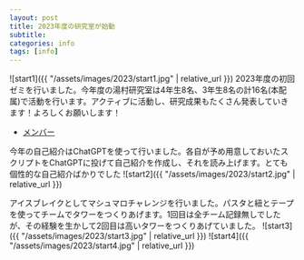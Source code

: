 ```yaml
---
layout: post
title: 2023年度の研究室が始動
subtitle: 
categories: info
tags: [info]
---
```

![start1]({{ "/assets/images/2023/start1.jpg" | relative_url }})
2023年度の初回ゼミを行いました。今年度の湯村研究室は4年生8名、3年生8名の計16名(本配属)で活動を行います。アクティブに活動し、研究成果もたくさん発表していきます！よろしくお願いします！ 

- [メンバー](https://www.yumulab.org/people.html)

今年の自己紹介はChatGPTを使って行いました。各自が予め用意しておいたスクリプトをChatGPTに投げて自己紹介を作成し、それを読み上げます。とても個性的な自己紹介ばかりでした
![start2]({{ "/assets/images/2023/start2.jpg" | relative_url }})

アイスブレイクとしてマシュマロチャレンジを行いました。パスタと紐とテープを使ってチームでタワーをつくりあげます。1回目は全チーム記録無しでしたが、その経験を生かして2回目は高いタワーをつくりあげていました。
![start3]({{ "/assets/images/2023/start3.jpg" | relative_url }})
![start4]({{ "/assets/images/2023/start4.jpg" | relative_url }})